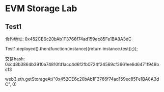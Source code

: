 # EVM Storage Lab

## Test1

合约地址: 0x452CE6c20bAb1F3766f74ad159ec85Fe1BA8A3dC

Test1.deployed().then(function(instance){return instance.test();});

交易hash: 0xcd8b3864b3910a74810fd1acc4d6f2fb0724f24569cf3661ee9d6471f949bc13

web3.eth.getStorageAt("0x452CE6c20bAb1F3766f74ad159ec85Fe1BA8A3dC", 0)


